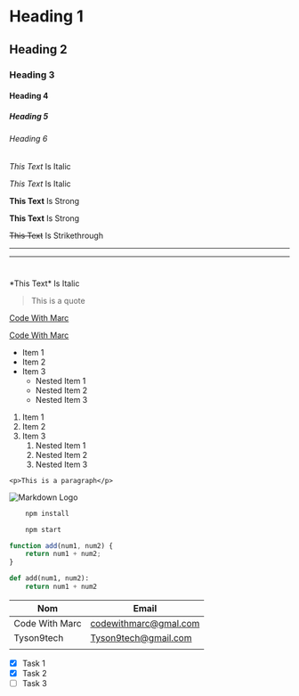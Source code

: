 <!-- Headings -->

# Heading 1

## Heading 2

### Heading 3

#### Heading 4

##### Heading 5

###### Heading 6

<!-- Italics -->

_This Text_ Is Italic

_This Text_ Is Italic

<!-- Strong -->

**This Text** Is Strong

**This Text** Is Strong

<!-- Strikethrough -->

~~This Text~~ Is Strikethrough

<!-- Horizontal Rule -->

---

---

#

<!-- Escape Char -->

\*This Text\* Is Italic

<!-- Blockquote -->

> This is a quote

<!-- Likns -->

[Code With Marc](https://www.codewithmarc.com)

[Code With Marc](https://www.codewithmarc.com "A title")

<!-- Unordered List -->

- Item 1
- Item 2
- Item 3
  - Nested Item 1
  - Nested Item 2
  - Nested Item 3

<!-- Ordered List -->

1. Item 1
2. Item 2
3. Item 3
   1. Nested Item 1
   2. Nested Item 2
   3. Nested Item 3

<!-- Inline Code Block -->

`<p>This is a paragraph</p>`

<!-- Image -->

![Markdown Logo](https://markdown-here.com/img/icon256.png)

<!-- GitHub -->

```bash
    npm install

    npm start
```

```javascript
function add(num1, num2) {
	return num1 + num2;
}
```

```python
def add(num1, num2):
    return num1 + num2
```

<!-- Table -->

| Nom            | Email                 |
| -------------- | --------------------- |
| Code With Marc | codewithmarc@gmal.com |
| Tyson9tech     | Tyson9tech@gmail.com  |
|                |                       |

<!-- Task List -->

- [x] Task 1
- [x] Task 2
- [ ] Task 3
